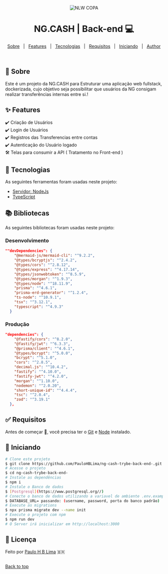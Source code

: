<div align="center" id="top">
  <img src="https://github.com/PauloHBLima/ng-cash-trybe-back-end-/blob/master/src/assets/logo%20ng%20cash.png" alt="NLW COPA" />
</div>

<h1 align="center"> NG.CASH | Back-end 💻</h1>
<p align="center">
  <a href="#dart-sobre">Sobre</a> &#xa0; | &#xa0; 
  <a href="#sparkles-features">Features</a> &#xa0; | &#xa0;
  <a href="#rocket-tecnologias">Tecnologias</a> &#xa0; | &#xa0;
  <a href="#white_check_mark-requisitos">Requisitos</a> &#xa0; | &#xa0;
  <a href="#checkered_flag-iniciando">Iniciando</a> &#xa0; | &#xa0;
  <!--<a href="#memo-licença">Licença</a> &#xa0; | &#xa0;-->
  <a href="https://github.com/PauloHBLima" target="_blank">Author</a>
</p>

<br>

## :dart: Sobre ##

Este é um projeto da NG.CASH para Estruturar uma aplicação web fullstack, dockerizada, 
cujo objetivo seja possibilitar que usuários da NG consigam realizar transferências internas entre si.!

## :sparkles: Features ##

:heavy_check_mark: Criação de Usuários\
:heavy_check_mark: Login de Usuários\
:heavy_check_mark: Registros das Transferencias entre contas\
:heavy_check_mark: Autenticação do Usuário logado\
:hammer_and_wrench: Telas para consumir a API ( Tratamento no Front-end )

## :rocket: Tecnologias ##

As seguintes ferramentas foram usadas neste projeto:

- [Servidor: NodeJs](https://nodejs.org/en//)
- [TypeScript](https://www.typescriptlang.org/)

## 📚️ Bibliotecas ##

As seguintes bibliotecas foram usadas neste projeto:

### Desenvolvimento 
```json
""devDependencies": {
    "@mermaid-js/mermaid-cli": "^9.2.2",
    "@types/bcryptjs": "^2.4.2",
    "@types/cors": "^2.8.12",
    "@types/express": "^4.17.14",
    "@types/jsonwebtoken": "^8.5.9",
    "@types/morgan": "^1.9.3",
    "@types/node": "^18.11.9",
    "prisma": "^4.6.1",
    "prisma-erd-generator": "^1.2.4",
    "ts-node": "^10.9.1",
    "tsx": "^3.12.1",
    "typescript": "^4.9.3"
  }
```
### Produção
```json
"dependencies": {
    "@fastify/cors": "^8.2.0",
    "@fastify/jwt": "^6.3.3",
    "@prisma/client": "^4.6.1",
    "@types/bcrypt": "^5.0.0",
    "bcrypt": "^5.1.0",
    "cors": "^2.8.5",
    "decimal.js": "^10.4.2",
    "fastify": "^4.10.0",
    "fastify-jwt": "^4.2.0",
    "morgan": "^1.10.0",
    "nodemon": "^2.0.20",
    "short-unique-id": "^4.4.4",
    "tsc": "^2.0.4",
    "zod": "^3.19.1"
  },
```

## :white_check_mark: Requisitos ##

Antes de começar :checkered_flag:, você precisa ter o [Git](https://git-scm.com) e [Node](https://nodejs.org/en/) instalado.

## :checkered_flag: Iniciando ##

```bash
# Clone este projeto
$ git clone https://github.com/PauloHBLima/ng-cash-trybe-back-end-.git
# Acesse o projeto
$ cd ng-cash-trybe-back-end-
# Instale as dependências
$ npm i
# Instale o Banco de dados
$ [Postgresql](https://www.postgresql.org//)
# Conecte o banco de dados utilizando a variavel de ambiente .env.example como base.
$ DATABASE_URL= passando: (username, password, porta do banco padrão) 
# Execute as migrations
$ npx prisma migrate dev --name init
# Execute o projeto com npm
$ npm run dev
# O Server irá inicializar em http://localhost:3000
```


## :memo: Licença ##

Feito por <a href="https://github.com/PauloHBLima" target="_blank">Paulo H B Lima</a> 🇧🇷
##
<a href="#top">Back to top</a>
